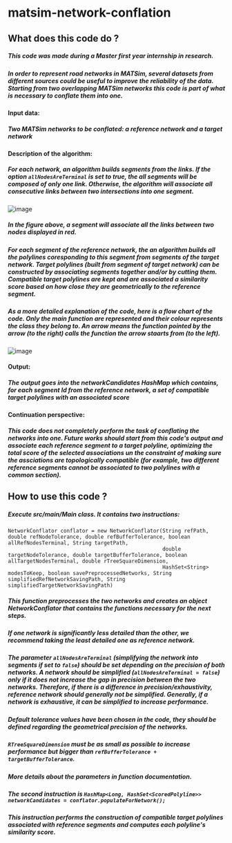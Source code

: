 # matsim-network-conflation

## What does this code do ?

##### This code was made during a Master first year internship in research.
##### In order to represent road networks in MATSim, several datasets from different sources could be useful to improve the reliability of the data. Starting from two overlapping MATSim networks this code is part of what is necessary to conflate them into one.

#### **Input data:**
##### Two MATSim networks to be conflated: a reference network and a target network

#### **Description of the algorithm:**
##### For each network, an algorithm builds segments from the links. If the option `allNodesAreTerminal` is set to true, the all segments will be composed of only one link. Otherwise, the algorithm will associate all consecutive links between two intersections into one segment.
![image](https://github.com/NoeFillon/matsim-network-conflation/assets/141751382/b029599e-5a64-4a51-b1c0-11adfb6af334)
##### In the figure above, a segment will associate all the links between two nodes displayed in red.
##### For each segment of the reference network, the an algorithm builds all the polylines coresponding to this segment from segments of the target network. Target polylines (built from segment of target network) can be constructed by associating segments together and/or by cutting them. Compatible target polylines are kept and are associated a similarity score based on how close they are geometrically to the reference segment.
##### As a more detailed explanation of the code, here is a flow chart of the code. Only the main function are represented and their colour represents the class they belong to. An arrow means the function pointed by the arrow (to the right) calls the function the arrow staarts from (to the left).
![image](https://github.com/NoeFillon/matsim-network-conflation/assets/141751382/1657cef1-7e2e-4b1c-b5a3-3094630bd1ad)

#### **Output:**
##### The output goes into the networkCandidates HashMap which contains, for each segment Id from the reference network, a set of compatible target polylines with an associated score

#### **Continuation perspective:**
##### This code does not completely perform the task of conflating the networks into one. Future works should start from this code's output and associate each reference segment to a target polyline, optimizing the total score of the selected associations un the constraint of making sure the assciations are topologically compatible (for example, two different reference segments cannot be associated to two polylines with a common section).

## How to use this code ?

##### Execute src/main/Main class. It contains two instructions:
    NetworkConflator conflator = new NetworkConflator(String refPath, double refNodeTolerance, double refBufferTolerance, boolean allRefNodesTerminal, String targetPath,
                                                      double targetNodeTolerance, double targetBufferTolerance, boolean allTargetNodesTerminal, double rTreeSquareDimension,
                                                      HashSet<String> modesToKeep, boolean savePreprocessedNetworks, String simplifiedRefNetworkSavingPath, String simplifiedTargetNetworkSavingPath)
##### This function preprocesses the two networks and creates an object NetworkConflator that contains the functions necessary for the next steps.
##### If one network is significantly less detailed than the other, we recommend taking the least detailed one as reference network.
##### The parameter `allNodesAreTerminal` (simplifying the network into segments if set to `false`) should be set depending on the precision of both networks. A network should be simplified (`allNodesAreTerminal = false`) only if it does not increase the gap in precision between the two networks. Therefore, if there is a difference in precision/exhaustivity, reference network should generally not be simplified. Generally, if a network is exhaustive, it can be simplified to increase performance.
##### Default tolerance values have been chosen in the code, they should be defined regarding the geometrical precision of the networks.
##### `RTreeSquareDimension` must be as small as possible to increase performance but bigger than `refBufferTolerance + targetBufferTolerance`.
##### More details about the parameters in function documentation.
##### The second instruction is `HashMap<Long, HashSet<ScoredPolyline>> networkCandidates = conflator.populateForNetwork();`
##### This instruction performs the construction of compatible target polylines associated with reference segments and computes each polyline's similarity score.
